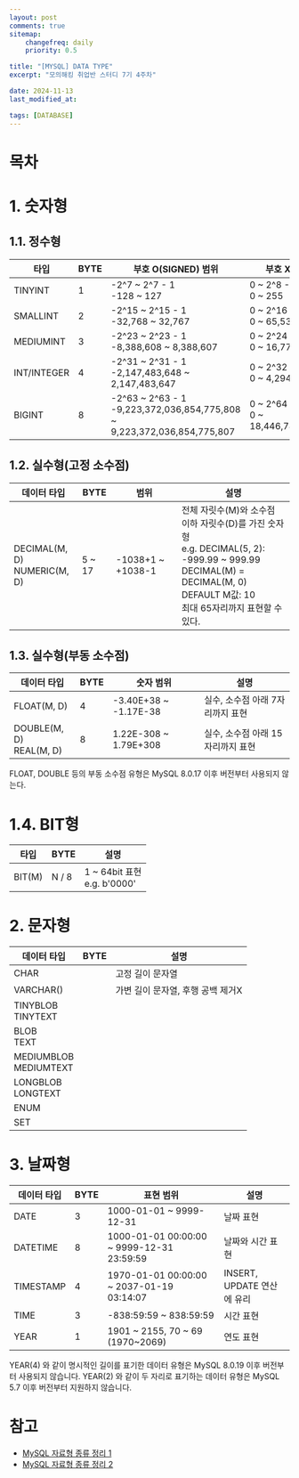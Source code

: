 ```yaml
---
layout: post
comments: true
sitemap:
    changefreq: daily
    priority: 0.5

title: "[MYSQL] DATA TYPE"
excerpt: "모의해킹 취업반 스터디 7기 4주차"

date: 2024-11-13
last_modified_at: 

tags: [DATABASE]
---
```


# 목차

# 1. 숫자형
## 1.1. 정수형
<table>
    <thead>
        <tr>
            <th>타입</th>
            <th>BYTE</th>
            <th>부호 O(SIGNED) 범위</th>
            <th>부호 X(UNSIGNED) 범위</th>
        </tr>
    </thead>
    <tbody>
        <tr>
            <td>TINYINT</td>
            <td>1</td>
            <td>-2^7 ~ 2^7 - 1<br>
            -128 ~ 127</td>
            <td>0 ~ 2^8 - 1<br>
            0 ~ 255</td>
        </tr>
        <tr>
            <td>SMALLINT</td>
            <td>2</td>
            <td>-2^15 ~ 2^15 - 1<br>
            -32,768 ~ 32,767</td>
            <td>0 ~ 2^16 - 1<br>
            0 ~ 65,535</td>
        </tr>
        <tr>
            <td>MEDIUMINT</td>
            <td>3</td>
            <td>-2^23 ~ 2^23 - 1<br>
            -8,388,608 ~ 8,388,607</td>
            <td>0 ~ 2^24 - 1<br>
            0 ~ 16,777,215</td>
        </tr>
        <tr>
            <td>INT/INTEGER</td>
            <td>4</td>
            <td>-2^31 ~ 2^31 - 1<br>
            -2,147,483,648 ~ 2,147,483,647</td>
            <td>0 ~ 2^32 - 1<br>
            0 ~ 4,294,967,295</td>
        </tr>
        <tr>
            <td>BIGINT</td>
            <td>8</td>
            <td>-2^63 ~ 2^63 - 1<br>
            -9,223,372,036,854,775,808 ~ 9,223,372,036,854,775,807</td>
            <td>0 ~ 2^64 - 1<br>
            0 ~ 18,446,744,073,709,551,615</td>
        </tr>
    </tbody>
</table>

## 1.2. 실수형(고정 소수점)
<table>
    <thead>
        <tr>
            <th>데이터 타입</th>
            <th>BYTE</th>
            <th>범위</th>
            <th>설명</th>
        </tr>
    </thead>
    <tbody>
        <tr>
            <td>DECIMAL(M, D)<br>
            NUMERIC(M, D)</td>
            <td>5 ~ 17</td>
            <td>-1038+1 ~ +1038-1</td>
            <td>전체 자릿수(M)와 소수점 이하 자릿수(D)를 가진 숫자형<br>
            e.g. DECIMAL(5, 2): -999.99 ~ 999.99<br>
            DECIMAL(M) = DECIMAL(M, 0)<br>
            DEFAULT M값: 10<br>
            최대 65자리까지 표현할 수 있다.
            </td>
        </tr>
    </tbody>
</table>

## 1.3. 실수형(부동 소수점)
<table>
    <thead>
        <tr>
            <th>데이터 타입</th>
            <th>BYTE</th>
            <th>숫자 범위</th>
            <th>설명</th>
        </tr>
    </thead>
    <tbody>
        <tr>
            <td>FLOAT(M, D)</td>
            <td>4</td>
            <td>-3.40E+38 ~ -1.17E-38</td>
            <td>실수, 소수점 아래 7자리까지 표현</td>
        </tr>
        <tr>
            <td>DOUBLE(M, D)<br>
            REAL(M, D)</td>
            <td>8</td>
            <td>1.22E-308 ~ 1.79E+308</td>
            <td>실수, 소수점 아래 15자리까지 표현</td>
        </tr>
    </tbody>
</table>
FLOAT, DOUBLE 등의 부동 소수점 유형은 MySQL 8.0.17 이후 버전부터 사용되지 않는다.

# 1.4. BIT형
<table>
    <thead>
        <tr>
            <th>타입</th>
            <th>BYTE</th>
            <th>설명</th>
        </tr>
    </thead>
    <tbody>
        <tr>
            <td>BIT(M)</td>
            <td>N / 8</td>
            <td>1 ~ 64bit 표현<br>
            e.g. b'0000'</td>
        </tr>
    </tbody>
</table>

# 2. 문자형
<table>
    <thead>
        <tr>
            <th>데이터 타입</th>
            <th>BYTE</th>
            <th>설명</th>
        </tr>
    </thead>
    <tbody>
        <tr>
            <td>CHAR</td>
            <td></td>
            <td>고정 길이 문자열</td>
        </tr>
        <tr>
            <td>VARCHAR()</td>
            <td></td>
            <td>가변 길이 문자열, 후행 공백 제거X
            </td>
        </tr>
        <tr>
            <td>TINYBLOB<br>
            TINYTEXT</td>
            <td></td>
            <td></td>
        </tr>
        <tr>
            <td>BLOB<br>
            TEXT</td>
            <td></td>
            <td></td>
        </tr>
        <tr>
            <td>MEDIUMBLOB<br>
            MEDIUMTEXT</td>
            <td></td>
            <td></td>
        </tr>
        <tr>
            <td>LONGBLOB<br>
            LONGTEXT</td>
            <td></td>
            <td></td>
        </tr>
        <tr>
            <td>ENUM</td>
            <td></td>
            <td></td>
        </tr>
        <tr>
            <td>SET</td>
            <td></td>
            <td></td>
        </tr>
    </tbody>
</table>

# 3. 날짜형
<table>
    <thead>
        <tr>
            <th>데이터 타입</th>
            <th>BYTE</th>
            <th>표현 범위</th>
            <th>설명</th>
        </tr>
    </thead>
    <tbody>
        <tr>
            <td>DATE</td>
            <td>3</td>
            <td>1000-01-01 ~ 9999-12-31</td>
            <td>날짜 표현</td>
        </tr>
        <tr>
            <td>DATETIME</td>
            <td>8</td>
            <td>1000-01-01 00:00:00 ~ 9999-12-31 23:59:59</td>
            <td>날짜와 시간 표현</td>
        </tr>
        <tr>
            <td>TIMESTAMP</td>
            <td>4</td>
            <td>1970-01-01 00:00:00 ~ 2037-01-19 03:14:07</td>
            <td>INSERT, UPDATE 연산에 유리</td>
        </tr>
        <tr>
            <td>TIME</td>
            <td>3</td>
            <td>-838:59:59 ~ 838:59:59</td>
            <td>시간 표현</td>
        </tr>
        <tr>
            <td>YEAR</td>
            <td>1</td>
            <td>1901 ~ 2155, 70 ~ 69 (1970~2069)</td>
            <td>연도 표현</td>
        </tr>
    </tbody>
</table>
YEAR(4) 와 같이 명시적인 길이를 표기한 데이터 유형은 MySQL 8.0.19 이후 버전부터 사용되지 않습니다.  
YEAR(2) 와 같이 두 자리로 표기하는 데이터 유형은 MySQL 5.7 이후 버전부터 지원하지 않습니다.

# 참고
* [MySQL 자료형 종류 정리 1](https://devdhjo.github.io/mysql/2020/01/30/database-mysql-003.html)
* [MySQL 자료형 종류 정리 2](https://inpa.tistory.com/entry/MYSQL-%F0%9F%93%9A-%EC%9E%90%EB%A3%8C%ED%98%95-%ED%83%80%EC%9E%85-%EC%A2%85%EB%A5%98-%EC%A0%95%EB%A6%AC)